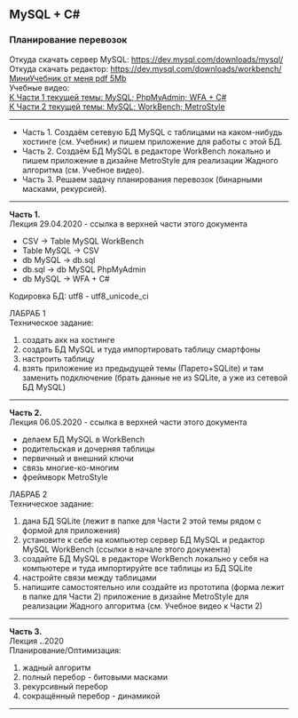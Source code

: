 ## MySQL + C#  
### Планирование перевозок  

Откуда скачать сервер MySQL: https://dev.mysql.com/downloads/mysql/  
Откуда скачать редактор: https://dev.mysql.com/downloads/workbench/  
[МиниУчебник от меня pdf 5Mb](https://pcoding.ru/pdf/CSharpMySQL.pdf)  
Учебные видео:  
[К Части 1 текущей темы: MySQL; PhpMyAdmin; WFA + C#](https://youtu.be/Y9sIPmtrLnQ)  
[К Части 2 текущей темы: MySQL; WorkBench; MetroStyle](https://youtu.be/Y9sIPmtrLnQ)  

---  

* Часть 1. Создаём сетевую БД MySQL с таблицами на каком-нибудь хостинге (см. Учебник) и пишем приложение для работы с этой БД.  
* Часть 2. Создаём БД MySQL в редакторе WorkBench локально и пишем приложение в дизайне MetroStyle для реализации Жадного алгоритма (см. Учебное видео).  
* Часть 3. Решаем задачу планирования перевозок (бинарными масками, рекурсией).  

---  

**Часть 1.**  
Лекция 29.04.2020 - ссылка в верхней части этого документа  

* CSV -> Table MySQL WorkBench  
* Table MySQL -> CSV  
* db MySQL -> db.sql  
* db.sql -> db MySQL PhpMyAdmin  
* db MySQL -> WFA + C#  

Кодировка БД: utf8 - utf8_unicode_ci  

ЛАБРАБ 1  
Техническое задание:  
1) создать акк на хостинге  
2) создать БД MySQL и туда импортировать таблицу смартфоны  
3) настроить таблицу  
4) взять приложение из предыдущей темы (Парето+SQLite) и там заменить подключение (брать данные не из SQLite, а уже из сетевой БД MySQL)  

---  

**Часть 2.**  
Лекция 06.05.2020 - ссылка в верхней части этого документа  

* делаем БД MySQL в WorkBench
* родительская и дочерняя таблицы
* первичный и внешний ключи
* связь многие-ко-многим
* фреймворк MetroStyle

ЛАБРАБ 2  
Техническое задание:  
1) дана БД SQLite (лежит в папке для Части 2 этой темы рядом с формой для приложения)  
2) установите к себе на компьютер сервер БД MySQL и редактор MySQL WorkBench (ссылки в начале этого документа)  
3) создайте БД MySQL в редакторе WorkBench локально у себя на компьютере и туда импортируйте все таблицы из БД SQLite  
4) настройте связи между таблицами  
5) напишите самостоятельно или создайте из прототипа (форма лежит в папке для Части 2) приложение в дизайне MetroStyle для реализации Жадного алгоритма (см. Учебное видео к Части 2)  

---  

**Часть 3.**  
Лекция __.__.2020  
Планирование/Оптимизация:  

1) жадный алгоритм  
2) полный перебор - битовыми масками  
3) рекурсивный перебор  
4) сокращённый перебор - динамикой  

---  

